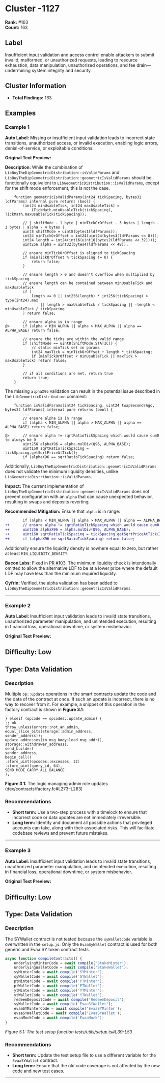 # Cluster -1127

**Rank:** #103  
**Count:** 163  

## Label
Insufficient input validation and access control enable attackers to submit invalid, malformed, or unauthorized requests, leading to resource exhaustion, data manipulation, unauthorized operations, and fee drain—undermining system integrity and security.

## Cluster Information
- **Total Findings:** 163

## Examples

### Example 1

**Auto Label:** Missing or insufficient input validation leads to incorrect state transitions, unauthorized access, or invalid execution, enabling logic errors, denial-of-service, or exploitable conditions.  

**Original Text Preview:**

**Description:** While the combination of `LibBuyTheDipGeometricDistribution::isValidParams` and `LibBuyTheDipGeometricDistribution::geometricIsValidParams` should be functionally equivalent to `LibGeometricDistribution::isValidParams`, except for the shift mode enforcement, this is not the case.

```solidity
    function geometricIsValidParams(int24 tickSpacing, bytes32 ldfParams) internal pure returns (bool) {
        (int24 minUsableTick, int24 maxUsableTick) =
            (TickMath.minUsableTick(tickSpacing), TickMath.maxUsableTick(tickSpacing));

        // | shiftMode - 1 byte | minTickOrOffset - 3 bytes | length - 2 bytes | alpha - 4 bytes |
        uint8 shiftMode = uint8(bytes1(ldfParams));
        int24 minTickOrOffset = int24(uint24(bytes3(ldfParams << 8)));
        int24 length = int24(int16(uint16(bytes2(ldfParams << 32))));
        uint256 alpha = uint32(bytes4(ldfParams << 48));

        // ensure minTickOrOffset is aligned to tickSpacing
        if (minTickOrOffset % tickSpacing != 0) {
            return false;
        }

        // ensure length > 0 and doesn't overflow when multiplied by tickSpacing
        // ensure length can be contained between minUsableTick and maxUsableTick
        if (
            length <= 0 || int256(length) * int256(tickSpacing) > type(int24).max
                || length > maxUsableTick / tickSpacing || -length < minUsableTick / tickSpacing
        ) return false;

        // ensure alpha is in range
@>      if (alpha < MIN_ALPHA || alpha > MAX_ALPHA || alpha == ALPHA_BASE) return false;

        // ensure the ticks are within the valid range
        if (shiftMode == uint8(ShiftMode.STATIC)) {
            // static minTick set in params
            int24 maxTick = minTickOrOffset + length * tickSpacing;
            if (minTickOrOffset < minUsableTick || maxTick > maxUsableTick) return false;
        }

        // if all conditions are met, return true
        return true;
    }
```

The missing `alphaX96` validation can result in the potential issue described in the `LibGeometricDistribution` comment:

```solidity
    function isValidParams(int24 tickSpacing, uint24 twapSecondsAgo, bytes32 ldfParams) internal pure returns (bool) {
        ...
        // ensure alpha is in range
        if (alpha < MIN_ALPHA || alpha > MAX_ALPHA || alpha == ALPHA_BASE) return false;

@>      // ensure alpha != sqrtRatioTickSpacing which would cause cum0 to always be 0
        uint256 alphaX96 = alpha.mulDiv(Q96, ALPHA_BASE);
        uint160 sqrtRatioTickSpacing = tickSpacing.getSqrtPriceAtTick();
        if (alphaX96 == sqrtRatioTickSpacing) return false;
```

Additionally, `LibBuyTheDipGeometricDistribution::geometricIsValidParams` does not validate the minimum liquidity densities, unlike `LibGeometricDistribution::isValidParams`.

**Impact:** The current implementation of `LibBuyTheDipGeometricDistribution::geometricIsValidParams` does not prevent configuration with an `alpha` that can cause unexpected behavior, resulting in swaps and deposits reverting.

**Recommended Mitigation:** Ensure that `alpha` is in range:
```diff
        if (alpha < MIN_ALPHA || alpha > MAX_ALPHA || alpha == ALPHA_BASE) return false;
++      // ensure alpha != sqrtRatioTickSpacing which would cause cum0 to always be 0
++      uint256 alphaX96 = alpha.mulDiv(Q96, ALPHA_BASE);
++      uint160 sqrtRatioTickSpacing = tickSpacing.getSqrtPriceAtTick();
++      if (alphaX96 == sqrtRatioTickSpacing) return false;
```

Additionally ensure the liquidity density is nowhere equal to zero, but rather at least `MIN_LIQUIDITY_DENSITY`.

**Bacon Labs:** Fixed in [PR \#103](https://github.com/timeless-fi/bunni-v2/pull/103). The minimum liquidity check is intentionally omitted to allow the alternative LDF to be at a lower price where the default LDF may have less than the minimum required liquidity.

**Cyfrin:** Verified, the alpha validation has been added to `LibBuyTheDipGeometricDistribution::geometricIsValidParams`.

---
### Example 2

**Auto Label:** Insufficient input validation leads to invalid state transitions, unauthorized parameter manipulation, and unintended execution, resulting in financial loss, operational downtime, or system misbehavior.  

**Original Text Preview:**

## Diﬃculty: Low

## Type: Data Validation

### Description
Multiple `op::update` operations in the smart contracts update the code and the data of the contract at once. If such an update is incorrect, there is no way to recover from it. For example, a snippet of this operation in the factory contract is shown in **Figure 3.1**:

```plaintext
} elseif (opcode == opcodes::update_admin) {
;; ok
throw_unless(errors::not_an_admin, equal_slice_bits(storage::admin_address,
sender_address));
update_addresses(in_msg_body~load_msg_addr(), storage::withdrawer_address);
send_builder(
sender_address,
begin_cell()
.store_uint(opcodes::excesses, 32)
.store_uint(query_id, 64),
SEND_MODE_CARRY_ALL_BALANCE
);
```

**Figure 3.1:** The logic managing admin role updates  
(dex/contracts/factory.fc#L273–L283)

### Recommendations
- **Short term:** Use a two-step process with a timelock to ensure that incorrect code or data updates are not immediately irreversible.
- **Long term:** Identify and document all possible actions that privileged accounts can take, along with their associated risks. This will facilitate codebase reviews and prevent future mistakes.

---
### Example 3

**Auto Label:** Insufficient input validation leads to invalid state transitions, unauthorized parameter manipulation, and unintended execution, resulting in financial loss, operational downtime, or system misbehavior.  

**Original Text Preview:**

## Diﬃculty: Low

## Type: Data Validation

### Description
The SYWallet contract is not tested because the `syWalletCode` variable is overwritten in the `setup.js`. Only the `EvaaSyWallet` contract is used for both generic and Evaa SY token contract tests.

```javascript
async function compileContracts() {
    underlyingMinterCode = await compile('StakeMinter');
    underlyingWalletCode = await compile('StakeWallet');
    syMinterCode = await compile('SYMinter');
    syWalletCode = await compile('SYWallet');
    ptMinterCode = await compile('PTMinter');
    ptWalletCode = await compile('PTWallet');
    ytMinterCode = await compile('YTMinter');
    ytWalletCode = await compile('YTWallet');
    redeemDepositCode = await compile('RedeemDeposit');
    syWalletCode = await compile('EvaaSYWallet');
    evaaSYMinterCode = await compile('EvaaSYMinter');
    evaaSYWalletCode = await compile('EvaaSYWallet');
    evaaMockCode = await compile('EvaaMock');
}
```
*Figure 5.1: The test setup function tests/utils/setup.ts#L39-L53*

### Recommendations
- **Short term:** Update the test setup file to use a different variable for the `EvaaSYWallet` contract.
- **Long term:** Ensure that the old code coverage is not affected by the new code and new test cases.

---
